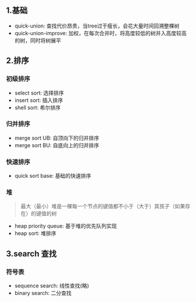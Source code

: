 ## 1.基础
* quick-union: 查找代价昂贵，当tree过于瘦长，会花大量时间回溯整棵树
* quick-union-improve: 加权，在每次合并时，将高度较低的树并入高度较高的树，同时将树展平

## 2.排序

### 初级排序
* select sort: 选择排序
* insert sort: 插入排序
* shell sort: 希尔排序

### 归并排序
* merge sort UB: 自顶向下的归并排序
* merge sort BU: 自底向上的归并排序

### 快速排序
* quick sort base: 基础的快速排序

### 堆
> 最大（最小）堆是一棵每一个节点的键值都不小于（大于）其孩子（如果存在）的键值的树

* heap priority queue: 基于堆的优先队列实现
* heap sort: 堆排序

## 3.search 查找

### 符号表
* sequence search: 线性查找(略)
* binary search: 二分查找